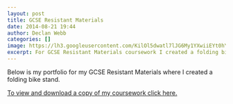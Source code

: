 ```yaml
---
layout: post
title: GCSE Resistant Materials
date: 2014-08-21 19:44
author: Declan Webb
categories: []
image: https://lh3.googleusercontent.com/KilOl5dwatl7lJG6My1YXwiiEYt0hYXoDebIVO-XY99ggvMoao94_OhNdN4Ox4xACGAHyTV4MtClQmlnsZ2hhr4e5TENPrbNuq2YLhJv4pCkW0oL2aNsAuqVq0ZBN5smOzuTc2uBqeOg-rk0R1flQUjqXQhKF7B0Sp6A0jxSiJeHs0t3JZMChs5s1977GHwnasjn-xa_dYSt6da6FuH7jKFtDlxf-JLbDUgAiKmZl9x_YQ2kqD9ciAwQK6aF4k3KNK5i1kV665U7ZCLltyGCem7w_yClxUoAER8DRz3LS4y82mjPekmJ-yzHUkIvj6ON0GzYl5BtRa-Fr1-7kCjlu0NR8fqcFA562qiCUz7MFDeSEEj2fhlbixZhZbKAmTZyxfbbs8vbbMr5c1glJDONhQBCd3MviaHaUp4VTMg2ziAtm39MIfePf9XxznK2Xl9RmVUpZOUb2x-GqTFw0-3G_VdsYO3izNMbxkC4v1FKoRELjyvCzdxOqt_aE_KCCyRulRg_nLIJ0540iHtRjmacbZLK4UFg_M9vlUn4oNVZgoaw673DJT-NdddvMtORrw_DOuAdMO4mR10pnuwYMzcZDJOYT1H4U6HAU2U80QPkHZlTnmYUxbvPVA=w305-h229-no
excerpt: For GCSE Resistant Materials coursework I created a folding bike stand.
---
```

Below is my portfolio for my GCSE Resistant Materials where I created a folding bike stand.

<a href="https://drive.google.com/file/d/0B8DmHQsoX0WjbmNhV3p0UUpJYWs/view?usp=sharing" target="_blank">To view and download a copy of my coursework click here.</a>
